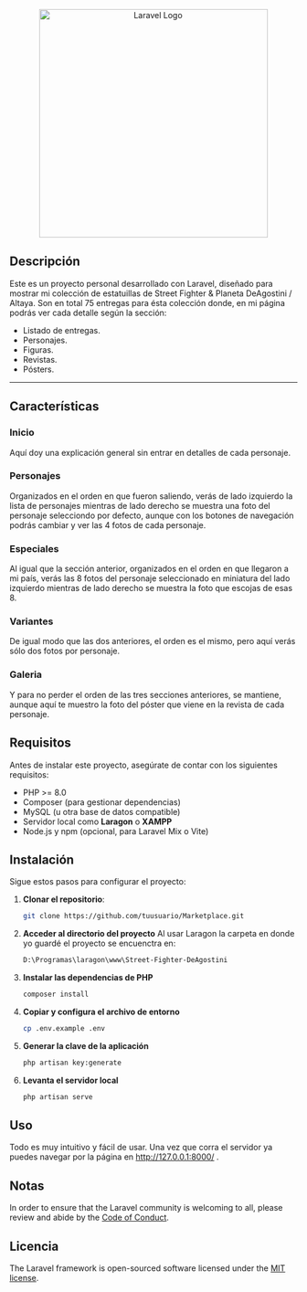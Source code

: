 <p align="center"><a href="https://laravel.com" target="_blank"><img src="https://raw.githubusercontent.com/laravel/art/master/logo-lockup/5%20SVG/2%20CMYK/1%20Full%20Color/laravel-logolockup-cmyk-red.svg" width="400" alt="Laravel Logo"></a></p>

## Descripción

Este es un proyecto personal desarrollado con Laravel, diseñado para mostrar mi colección de estatuillas de Street Fighter & Planeta DeAgostini / Altaya. Son en total 75 entregas para ésta colección donde, en mi página podrás ver cada detalle según la sección:
- Listado de entregas.
- Personajes.
- Figuras.
- Revistas.
- Pósters.

---

## Características

### Inicio
Aquí doy una explicación general sin entrar en detalles de cada personaje.

### Personajes
Organizados en el orden en que fueron saliendo, verás de lado izquierdo la lista de personajes mientras de lado derecho se muestra una foto del personaje selecciondo por defecto, aunque con los botones de navegación podrás cambiar y ver las 4 fotos de cada personaje.

### Especiales
Al igual que la sección anterior, organizados en el orden en que llegaron a mi país, verás las 8 fotos del personaje seleccionado en miniatura del lado izquierdo mientras de lado derecho se muestra la foto que escojas de esas 8.

### Variantes
De igual modo que las dos anteriores, el orden es el mismo, pero aquí verás sólo dos fotos por personaje.

### Galeria
Y para no perder el orden de las tres secciones anteriores, se mantiene, aunque aquí te muestro la foto del póster que viene en la revista de cada personaje.

## Requisitos

Antes de instalar este proyecto, asegúrate de contar con los siguientes requisitos:

- PHP >= 8.0
- Composer (para gestionar dependencias)
- MySQL (u otra base de datos compatible)
- Servidor local como **Laragon** o **XAMPP**
- Node.js y npm (opcional, para Laravel Mix o Vite)

## Instalación

Sigue estos pasos para configurar el proyecto:

1. **Clonar el repositorio**:
   ```bash
   git clone https://github.com/tuusuario/Marketplace.git

2. **Acceder al directorio del proyecto**
    Al usar Laragon la carpeta en donde yo guardé el proyecto se encuenctra en:
    ```bash
    D:\Programas\laragon\www\Street-Fighter-DeAgostini

3. **Instalar las dependencias de PHP**
    ```bash
    composer install

4. **Copiar y configura el archivo de entorno**
    ```bash
    cp .env.example .env

5. **Generar la clave de la aplicación**
    ```bash
    php artisan key:generate

6. **Levanta el servidor local**
    ```bash
    php artisan serve

## Uso

Todo es muy intuitivo y fácil de usar. Una vez que corra el servidor ya puedes navegar por la página en http://127.0.0.1:8000/ .

## Notas

In order to ensure that the Laravel community is welcoming to all, please review and abide by the [Code of Conduct](https://laravel.com/docs/contributions#code-of-conduct).

## Licencia

The Laravel framework is open-sourced software licensed under the [MIT license](https://opensource.org/licenses/MIT).
